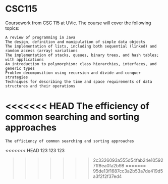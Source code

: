 # CSC115
Coursework from CSC 115  at UVic.
The course will cover the following topics:

    A review of programming in Java
    The design, definition and manipulation of simple data objects
    The implementation of lists, including both sequential (linked) and random access (array) variations
    The implementation of stacks, queues, binary trees, and hash tables; with applications
    An introduction to polymorphism: class hierarchies, interfaces, and generic types
    Problem decomposition using recursion and divide-and-conquer strategies
    Techniques for describing the time and space requirements of data structures and their operations
<<<<<<< HEAD
    The efficiency of common searching and sorting approaches
=======
    The efficiency of common searching and sorting approaches

<<<<<<< HEAD
123
123
123
>>>>>>> 2c3326093a555d54fab24e105927ff8ea0fa2b98
=======
>>>>>>> 95de13f1687cc3a2b53a7de419d5a3f2f2f37ed4

